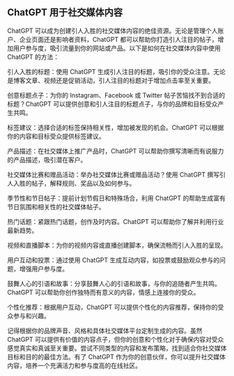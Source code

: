 ## ChatGPT 用于社交媒体内容

ChatGPT 可以成为创建引人入胜的社交媒体内容的绝佳资源。无论是管理个人账户、企业页面还是影响者资料，ChatGPT 都可以帮助你打造引人注目的帖子，增加用户参与度，吸引流量到你的网站或产品。以下是如何在社交媒体内容中使用 ChatGPT 的方法：

引人入胜的标题：使用 ChatGPT 生成引人注目的标题，吸引你的受众注意。无论是博客文章、视频还是促销活动，引人注目的标题对于增加点击率至关重要。

创意标题点子：为你的 Instagram、Facebook 或 Twitter 帖子苦恼找不到合适的标题？ChatGPT 可以提供创意和引人注目的标题点子，与你的品牌和目标受众产生共鸣。

标签建议：选择合适的标签保持相关性，增加被发现的机会。ChatGPT 可以根据你的内容和目标受众提供标签建议。

产品描述：在社交媒体上推广产品时，ChatGPT 可以帮助你撰写清晰而有说服力的产品描述，吸引潜在客户。

社交媒体比赛和赠品活动：举办社交媒体比赛或赠品活动？使用 ChatGPT 撰写引人入胜的帖子，解释规则、奖品以及如何参与。

季节性和节日帖子：提前计划节假日和特殊场合，利用 ChatGPT 的帮助生成富有节日氛围和相关性的社交媒体帖子。

热门话题：紧跟热门话题，创作及时内容。ChatGPT 可以帮助你了解并利用行业最新趋势。

视频和直播脚本：为你的视频内容或直播创建脚本，确保流畅而引人入胜的呈现。

用户互动和投票：通过使用 ChatGPT 生成互动内容，如投票或鼓励观众参与的问题，增强用户参与度。

鼓舞人心的引语和故事：分享鼓舞人心的引语和故事，与你的追随者产生共鸣。ChatGPT 可以帮助你创作独特而有意义的内容，情感上连接你的受众。

个性化推荐：根据用户互动，ChatGPT 可以提供个性化的内容推荐，保持你的受众参与和兴趣。

记得根据你的品牌声音、风格和具体社交媒体平台定制生成的内容。虽然 ChatGPT 可以提供有价值的内容点子，但你的创意和个性化对于确保内容对受众感觉真实和真诚至关重要。尝试不同类型的内容和发布策略，找到适合你社交媒体目标和目的的最佳方法。有了 ChatGPT 作为你的创意伙伴，你可以提升社交媒体内容，培养一个充满活力和参与度高的在线社区。
